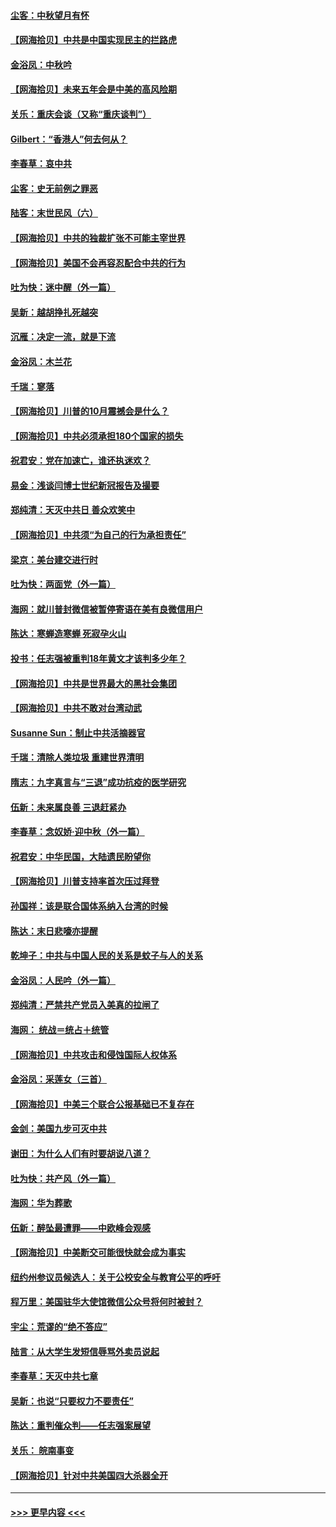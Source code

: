 #### [尘客：中秋望月有怀](../pages/nsc993/n12444632.md?t=10011902) 
#### [【网海拾贝】中共是中国实现民主的拦路虎](../pages/nsc993/n12443573.md?t=10011902) 
#### [金浴凤：中秋吟](../pages/nsc993/n12441773.md?t=10011902) 
#### [【网海拾贝】未来五年会是中美的高风险期](../pages/nsc993/n12440760.md?t=10011902) 
#### [关乐：重庆会谈（又称“重庆谈判”）](../pages/nsc993/n12437525.md?t=10011902) 
#### [Gilbert：“香港人”何去何从？](../pages/nsc993/n12435894.md?t=10011902) 
#### [李春草：哀中共](../pages/nsc993/n12435874.md?t=10011902) 
#### [尘客：史无前例之罪恶](../pages/nsc993/n12435762.md?t=10011902) 
#### [陆客：末世民风（六）](../pages/nsc993/n12435354.md?t=10011902) 
#### [【网海拾贝】中共的独裁扩张不可能主宰世界](../pages/nsc993/n12435151.md?t=10011902) 
#### [【网海拾贝】美国不会再容忍配合中共的行为](../pages/nsc993/n12433808.md?t=10011902) 
#### [吐为快：迷中醒（外一篇）](../pages/nsc993/n12433585.md?t=10011902) 
#### [吴新：越胡挣扎死越突](../pages/nsc993/n12433562.md?t=10011902) 
#### [沉雁：决定一流，就是下流](../pages/nsc993/n12432128.md?t=10011902) 
#### [金浴凤：木兰花](../pages/nsc993/n12432124.md?t=10011902) 
#### [千瑞：寥落](../pages/nsc993/n12432071.md?t=10011902) 
#### [【网海拾贝】川普的10月震撼会是什么？](../pages/nsc993/n12431624.md?t=10011902) 
#### [【网海拾贝】中共必须承担180个国家的损失](../pages/nsc993/n12428893.md?t=10011902) 
#### [祝君安：党在加速亡，谁还执迷欢？](../pages/nsc993/n12428652.md?t=10011902) 
#### [易金：浅谈闫博士世纪新冠报告及撮要](../pages/nsc993/n12426822.md?t=10011902) 
#### [郑纯清：天灭中共日 善众欢笑中](../pages/nsc993/n12426784.md?t=10011902) 
#### [【网海拾贝】中共须“为自己的行为承担责任”](../pages/nsc993/n12426067.md?t=10011902) 
#### [梁京：美台建交进行时](../pages/nsc993/n12424066.md?t=10011902) 
#### [吐为快：两面党（外一篇）](../pages/nsc993/n12424043.md?t=10011902) 
#### [海网：就川普封微信被暂停寄语在美有良微信用户](../pages/nsc993/n12424021.md?t=10011902) 
#### [陈达：寒蝉造寒蝉 死寂孕火山](../pages/nsc993/n12423958.md?t=10011902) 
#### [投书：任志强被重判18年黄文才该判多少年？](../pages/nsc993/n12423672.md?t=10011902) 
#### [【网海拾贝】中共是世界最大的黑社会集团](../pages/nsc993/n12423543.md?t=10011902) 
#### [【网海拾贝】中共不敢对台湾动武](../pages/nsc993/n12421418.md?t=10011902) 
#### [Susanne Sun：制止中共活摘器官](../pages/nsc993/n12419654.md?t=10011902) 
#### [千瑞：清除人类垃圾 重建世界清明](../pages/nsc993/n12419414.md?t=10011902) 
#### [隋志：九字真言与“三退”成功抗疫的医学研究](../pages/nsc993/n12419248.md?t=10011902) 
#### [伍新：未来属良善 三退赶紧办](../pages/nsc993/n12418496.md?t=10011902) 
#### [李春草：念奴娇·迎中秋（外一篇）](../pages/nsc993/n12418465.md?t=10011902) 
#### [祝君安：中华民国，大陆遗民盼望你](../pages/nsc993/n12418089.md?t=10011902) 
#### [【网海拾贝】川普支持率首次压过拜登](../pages/nsc993/n12418050.md?t=10011902) 
#### [孙国祥：该是联合国体系纳入台湾的时候](../pages/nsc993/n12417369.md?t=10011902) 
#### [陈达：末日悲嚎亦提醒](../pages/nsc993/n12416736.md?t=10011902) 
#### [乾坤子：中共与中国人民的关系是蚊子与人的关系](../pages/nsc993/n12416632.md?t=10011902) 
#### [金浴凤：人民吟（外一篇）](../pages/nsc993/n12416567.md?t=10011902) 
#### [郑纯清：严禁共产党员入美真的拉闸了](../pages/nsc993/n12416550.md?t=10011902) 
#### [海网： 统战＝统占＋统管](../pages/nsc993/n12416404.md?t=10011902) 
#### [【网海拾贝】中共攻击和侵蚀国际人权体系](../pages/nsc993/n12416250.md?t=10011902) 
#### [金浴凤：采莲女（三首）](../pages/nsc993/n12415517.md?t=10011902) 
#### [【网海拾贝】中美三个联合公报基础已不复存在](../pages/nsc993/n12415054.md?t=10011902) 
#### [金剑：美国九步可灭中共](../pages/nsc993/n12413183.md?t=10011902) 
#### [谢田：为什么人们有时要胡说八道？](../pages/nsc993/n12411861.md?t=10011902) 
#### [吐为快：共产风（外一篇）](../pages/nsc993/n12411761.md?t=10011902) 
#### [海网：华为葬歌](../pages/nsc993/n12410381.md?t=10011902) 
#### [伍新：醉坠最遭罪——中欧峰会观感](../pages/nsc993/n12410364.md?t=10011902) 
#### [【网海拾贝】中美断交可能很快就会成为事实](../pages/nsc993/n12409495.md?t=10011902) 
#### [纽约州参议员候选人：关于公校安全与教育公平的呼吁](../pages/nsc993/n12409228.md?t=10011902) 
#### [程万里：美国驻华大使馆微信公众号将何时被封？](../pages/nsc993/n12407397.md?t=10011902) 
#### [宇尘：荒谬的“绝不答应”](../pages/nsc993/n12407360.md?t=10011902) 
#### [陆言：从大学生发短信辱骂外卖员说起](../pages/nsc993/n12407285.md?t=10011902) 
#### [李春草：天灭中共七章](../pages/nsc993/n12406988.md?t=10011902) 
#### [吴新：也说“只要权力不要责任”](../pages/nsc993/n12406966.md?t=10011902) 
#### [陈达：重判催众判——任志强案展望](../pages/nsc993/n12404540.md?t=10011902) 
#### [关乐： 皖南事变](../pages/nsc993/n12404288.md?t=10011902) 
#### [【网海拾贝】针对中共美国四大杀器全开](../pages/nsc993/n12404172.md?t=10011902) 

----
#### [ >>> 更早内容 <<< ](../indexes/nsc993-earlier.md)

